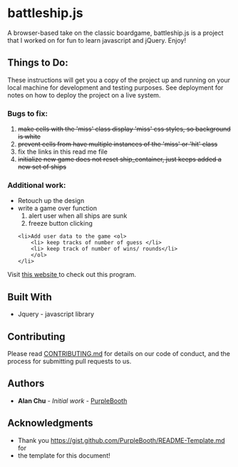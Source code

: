 # battleship.js

A browser-based take on the classic boardgame, battleship.js is a project that I worked on for fun to learn javascript and jQuery. Enjoy! 

## Things to Do:

These instructions will get you a copy of the project up and running on your local machine for development and testing purposes. See deployment for notes on how to deploy the project on a live system.

### Bugs to fix:
<ol>
	<li><strike>make cells with the 'miss' class display 'miss' css styles, so background is white</strike></li>
	<li><strike>prevent cells from have multiple instances of the 'miss' or 'hit' class</strike></li>
	<li> fix the links in this read me file</li>
	<li><strike>initialize new game does not reset ship_container, just keeps added a new set of ships</strike></li>
</ol>


### Additional work:
<ul>
	<li> Retouch up the design </li>
	<li>write a game over function <ol>
		<li> alert user when all ships are sunk </li>
		<li> freeze button clicking </li>
	</ol></li>

	<li>Add user data to the game <ol>
		<li> keep tracks of number of guess </li>
		<li> keep track of number of wins/ rounds</li>
		</ol>
	</li>
</ul>





Visit <a target="_blank" href="http://www.google.com"> this website </a> to check out this program.

## Built With

* Jquery - javascript library


## Contributing

Please read [CONTRIBUTING.md](CONTRIBUTING.md) for details on our code of conduct, and the process for submitting pull requests to us.


## Authors

* **Alan Chu** - *Initial work* - [PurpleBooth](https://github.com/PurpleBooth)


## Acknowledgments

* Thank you https://gist.github.com/PurpleBooth/README-Template.md for
* the template for this document!

